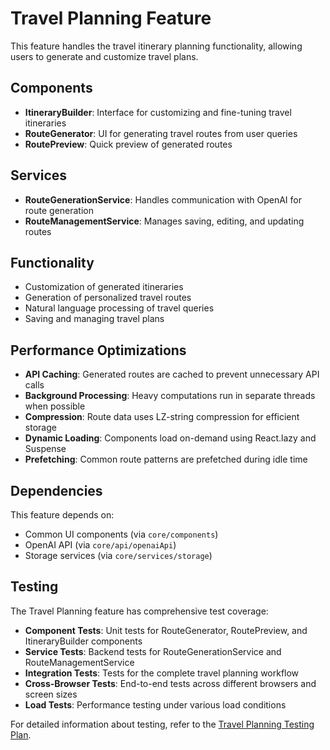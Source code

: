 # Travel Planning Feature

This feature handles the travel itinerary planning functionality, allowing users to generate and customize travel plans.

## Components

- **ItineraryBuilder**: Interface for customizing and fine-tuning travel itineraries
- **RouteGenerator**: UI for generating travel routes from user queries
- **RoutePreview**: Quick preview of generated routes

## Services

- **RouteGenerationService**: Handles communication with OpenAI for route generation
- **RouteManagementService**: Manages saving, editing, and updating routes

## Functionality

- Customization of generated itineraries
- Generation of personalized travel routes
- Natural language processing of travel queries
- Saving and managing travel plans

## Performance Optimizations

- **API Caching**: Generated routes are cached to prevent unnecessary API calls
- **Background Processing**: Heavy computations run in separate threads when possible
- **Compression**: Route data uses LZ-string compression for efficient storage
- **Dynamic Loading**: Components load on-demand using React.lazy and Suspense
- **Prefetching**: Common route patterns are prefetched during idle time

## Dependencies

This feature depends on:
- Common UI components (via `core/components`)
- OpenAI API (via `core/api/openaiApi`)
- Storage services (via `core/services/storage`) 

## Testing

The Travel Planning feature has comprehensive test coverage:

- **Component Tests**: Unit tests for RouteGenerator, RoutePreview, and ItineraryBuilder components
- **Service Tests**: Backend tests for RouteGenerationService and RouteManagementService
- **Integration Tests**: Tests for the complete travel planning workflow
- **Cross-Browser Tests**: End-to-end tests across different browsers and screen sizes
- **Load Tests**: Performance testing under various load conditions

For detailed information about testing, refer to the [Travel Planning Testing Plan](../../../docs/project_lifecycle/all_tests/plans/project-travel-planning-test-plan.md). 